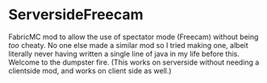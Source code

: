 # ServersideFreecam
FabricMC mod to allow the use of spectator mode (Freecam) without being *too* cheaty. No one else made a similar mod so I tried making one, albeit literally never having written a single line of java in my life before this. Welcome to the dumpster fire. (This works on serverside without needing a clientside mod, and works on client side as well.)
